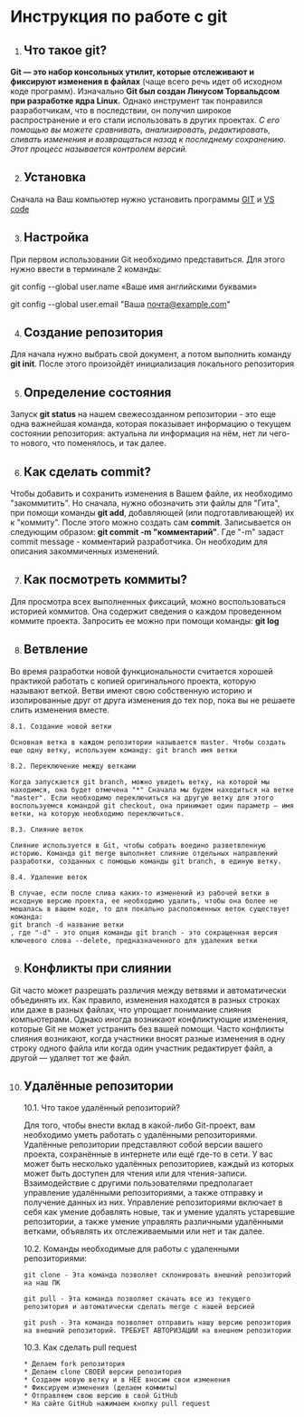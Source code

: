# Инструкция по работе с git

1. ## Что такое git?

**Git — это набор консольных утилит, которые отслеживают и фиксируют изменения в файлах** (чаще всего речь идет об исходном коде программ). Изначально **Git был создан Линусом Торвальдсом при разработке ядра Linux.** Однако инструмент так понравился разработчикам, что в последствии, он получил широкое распространение и его стали использовать в других проектах. *С его помощью вы можете сравнивать, анализировать, редактировать, сливать изменения и возвращаться назад к последнему сохранению. Этот процесс называется контролем версий.*

2. ## Установка

Сначала на Ваш компьютер нужно установить программы [GIT](https://git-scm.com/) и [VS code](https://code.visualstudio.com/)

3. ## Настройка

При первом использовании Git необходимо представиться. Для
этого нужно ввести в терминале 2 команды:

git config --global user.name «Ваше имя английскими буквами» 

git config --global user.email "Ваша почта@example.com"

4. ## Создание репозитория

Для начала нужно выбрать свой документ, а потом выполнить команду **git init**. После этого произойдёт инициализация локального репозитория

5. ## Определение состояния

Запуск **git status** на нашем свежесозданном репозитории - это еще одна важнейшая команда, которая показывает информацию о текущем состоянии репозитория: актуальна ли информация на нём, нет ли чего-то нового, что поменялось, и так далее.

6. ## Как сделать commit?

Чтобы добавить и сохранить изменения в Вашем файле, их необходимо "закоммитить". Но сначала, нужно обозначить эти файлы для "Гита", при помощи команды **git add**, добавляющей (или подготавливающей) их к "коммиту". После этого можно создать сам **commit**. Записывается он следующим образом: **git commit -m "комментарий"**.
Где "-m" задаст commit message - комментарий разработчика. Он необходим для описания закоммиченных изменений.

7. ## Как посмотреть коммиты?

Для просмотра всех выполненных фиксаций, можно воспользоваться историей коммитов. Она содержит сведения о каждом проведенном коммите проекта. Запросить ее можно при помощи команды: **git log**

8. ## Ветвление
Во время разработки новой функциональности считается хорошей практикой работать с копией оригинального проекта, которую называют веткой. Ветви имеют свою собственную историю и изолированные друг от друга изменения до тех пор, пока вы не решаете слить изменения вместе. 

    8.1. Создание новой ветки

    Основная ветка в каждом репозитории называется master. Чтобы создать еще одну ветку, используем команду: git branch имя ветки

    8.2. Переключение между ветками

    Когда запускается git branch, можно увидеть ветку, на которой мы находимся, она будет отмечена "*" Сначала мы будем находиться на ветке "master". Если необходимо переключиться на другую ветку для этого воспользуемся командой git checkout, она принимает один параметр — имя ветки, на которую необходимо переключиться.

    8.3. Слияние веток

    Слияние используется в Git, чтобы собрать воедино разветвленную историю. Команда git merge выполняет слияние отдельных направлений разработки, созданных с помощью команды git branch, в единую ветку.

    8.4. Удаление веток

    В случае, если после слива каких-то изменений из рабочей ветки в исходную версию проекта, ее необходимо удалить, чтобы она более не мешалась в вашем коде, то для локально расположенных веток существует команда:
    git branch -d название ветки
    , где "-d" - это опция команды git branch - это сокращенная версия ключевого слова --delete, предназначенного для удаления ветки

9. ## Конфликты при слиянии

Git часто может разрешать различия между ветвями и автоматически объединять их. Как правило, изменения находятся в разных строках или даже в разных файлах, что упрощает понимание слияния компьютерами. Однако иногда возникают конфликтующие изменения, которые Git не может устранить без вашей помощи. Часто конфликты слияния возникают, когда участники вносят разные изменения в одну строку одного файла или когда один участник редактирует файл, а другой — удаляет тот же файл.

10. ## Удалённые репозитории

    10.1. Что такое удалённый репозиторий?

    Для того, чтобы внести вклад в какой-либо Git-проект, вам необходимо уметь работать с удалёнными репозиториями. Удалённые репозитории представляют собой версии вашего проекта, сохранённые в интернете или ещё где-то в сети. У вас может быть несколько удалённых репозиториев, каждый из которых может быть доступен для чтения или для чтения-записи. Взаимодействие с другими пользователями предполагает управление удалёнными репозиториями, а также отправку и получение данных из них. Управление репозиториями включает в себя как умение добавлять новые, так и умение удалять устаревшие репозитории, а также умение управлять различными удалёнными ветками, объявлять их отслеживаемыми или нет и так далее.

    10.2. Команды необходимые для работы с удаленными репозиториями:

        git clone - Эта команда позволяет склонировать внешний репозиторий на наш ПК 

        git pull - Эта команда позволяет скачать все из текущего репозитория и автоматически сделать merge с нашей версией 

        git push - Эта команда позволяет отправить нашу версию репозитория на внешний репозиторий. ТРЕБУЕТ АВТОРИЗАЦИИ на внешнем репозитории 

    10.3. Как сделать pull request
    
        * Делаем fork репозитория
        * Делаем clone СВОЕЙ версии репозитория
        * Создаем новую ветку и в НЕЕ вносим свои изменения
        * Фиксируем изменения (делаем коммиты)
        * Отправляем свою версию в свой GitHub
        * На сайте GitHub нажимаем кнопку pull request 